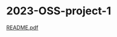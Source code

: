 # 2023-OSS-project-1

[README.pdf](https://github.com/leesewon00/2023-OSS-project-1/files/13197843/README.pdf)
